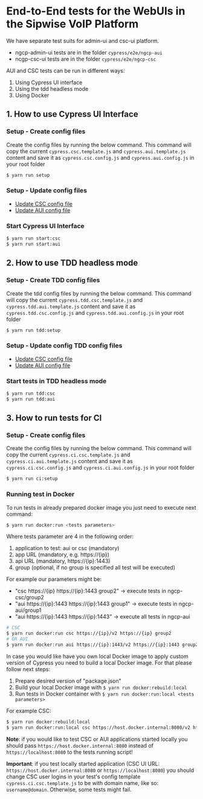 # End-to-End tests for the WebUIs in the Sipwise VoIP Platform

We have separate test suits for admin-ui and csc-ui platform.
- ngcp-admin-ui tests are in the folder `cypress/e2e/ngcp-aui`
- ncgp-csc-ui tests are in the folder `cypress/e2e/ngcp-csc`

AUI and CSC tests can be run in different ways:
1. Using Cypress UI interface
2. Using the tdd headless mode
3. Using Docker


## 1. How to use Cypress UI Interface
### Setup - Create config files
Create the config files by running the below command.
This command will copy the current `cypress.csc.template.js` and `cypress.aui.template.js` content and save it as
`cypress.csc.config.js` and `cypress.aui.config.js` in your root folder

```bash
$ yarn run setup
```

### Setup - Update config files
* [Update CSC config file](docs/ngcp-csc.md#update-config-files)
* [Update AUI config file](docs/ngcp-aui.md#update-config-files)

### Start Cypress UI Interface
```bash
$ yarn run start:csc
$ yarn run start:aui
```


## 2. How to use TDD headless mode
### Setup - Create TDD config files
Create the tdd config files by running the below command.
This command will copy the current `cypress.tdd.csc.template.js` and `cypress.tdd.aui.template.js` content and save it as
`cypress.tdd.csc.config.js` and `cypress.tdd.aui.config.js` in your root folder

```bash
$ yarn run tdd:setup
```

### Setup - Update config TDD config files
* [Update CSC config file](docs/ngcp-csc.md#update-config-files)
* [Update AUI config file](docs/ngcp-aui.md#update-config-files)

### Start tests in TDD headless mode
```bash
$ yarn run tdd:csc
$ yarn run tdd:aui
```


## 3. How to run tests for CI
### Setup - Create config files
Create the config files by running the below command.
This command will copy the current `cypress.ci.csc.template.js` and `cypress.ci.aui.template.js` content and save it as
`cypress.ci.csc.config.js` and `cypress.ci.aui.config.js` in your root folder
```bash
$ yarn run ci:setup
```

### Running test in Docker
To run tests in already prepared docker image you just need to execute next command:
```bash
$ yarn run docker:run <tests parameters>
```
Where tests parameter are 4 in the following order:
1. application to test: aui or csc (mandatory)
2. app URL (mandatory, e.g. https://{ip})
3. api URL (mandatory, https://{ip}:1443)
4. group (optional, if no group is specified all test will be executed)

For example our parameters might be:
* "csc https://{ip} https://{ip}:1443 group2" -> execute tests in ngcp-csc/group2
* "aui https://{ip}:1443 https://{ip}:1443 group1" -> execute tests in ngcp-aui/group1
* "aui https://{ip}:1443 https://{ip}:1443" -> execute all tests in ngcp-aui

```bash
# CSC
$ yarn run docker:run csc https://{ip}/v2 https://{ip} group2
# OR AUI
$ yarn run docker:run aui https://{ip}:1443/v2 https://{ip}:1443 group2
```

In case you would like have you own local Docker image to apply custom version of Cypress you need to build a local Docker image.
For that please follow next steps:
1. Prepare desired version of "package.json"
2. Build your local Docker image with `$ yarn run docker:rebuild:local`
3. Run tests in Docker container with `$ yarn run docker:run:local <tests parameters>`

For example CSC:
```bash
$ yarn run docker:rebuild:local
$ yarn run docker:run:local csc https://host.docker.internal:8080/v2 https://dev-web-trunk.mgm.sipwise.com group2
```

**Note**: if you would like to test CSC or AUI applications started locally you should pass `https://host.docker.internal:8080` instead of `https://localhost:8080` to the tests running script!

**Important**: if you test locally started application (CSC UI URL: `https://host.docker.internal:8080` or `https://localhost:8080`) you should change CSC user logins in your test's config template `cypress.ci.csc.template.js` to be with domain name, like so: `username@domain`. Otherwise, some tests might fail.
